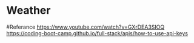 # Weather



#Referance
https://www.youtube.com/watch?v=GXrDEA3SIOQ
https://coding-boot-camp.github.io/full-stack/apis/how-to-use-api-keys
